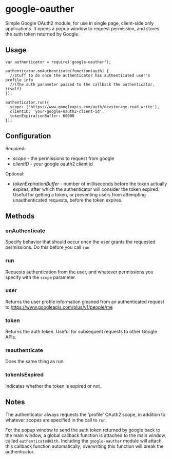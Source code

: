 # google-oauther

Simple Google OAuth2 module, for use in single page, client-side only
applications.  It opens a popup window to request permission, and stores the
auth token returned by Google.

## Usage

    var authenticator = require('google-oauther');

    authenticator.onAuthenticate(function(auth) {
      //stuff to do once the authenticator has authenticated user's profile info
      //(The auth parameter passed to the callback the authenticator, itself)
    });

    authenticator.run({
      scope: ['https://www.googleapis.com/auth/devstorage.read_write'],
      clientID: 'your-google-oauth2-client-id',
      tokenExpirationBuffer: 60000
    });

## Configuration

Required:

  * *scope* - the permissions to request from google
  * *clientID* - your google oauth2 client id

Optional:

  * *tokenExpirationBuffer* - number of milliseconds before the token actually expires,
    after which the authenticator will consider the token expired. Useful for getting a
    token, or preventing users from attempting unauthenticated requests, before the
    token expires.

## Methods

### onAuthenticate

Specify behavior that should occur once the user grants the requested
permissions. Do this before you call `run`

### run

Requests authentication from the user, and whatever permissions you specify
with the `scope` parameter.

### user

Returns the user profile information gleaned from an authenticated request to
https://www.googleapis.com/plus/v1/people/me

### token

Returns the auth token. Useful for subsequent requests to other Google APIs.

### reauthenticate

Does the same thing as run.

### tokenIsExpired

Indicates whether the token is expired or not.

## Notes

The authenticator always requests the 'profile' OAuth2 scope, in addition to
whatever scopes are specified in the call to `run`.

For the popup window to send the auth token returned by google back to the main
window, a global callback function is attached to the main window, called
`authenticatedWith`. Including the `google-oauther` module will attach this
callback function automatically; overwriting this function will break the
authenticator.
